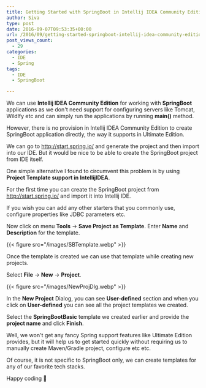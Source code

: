 ```yaml
---
title: Getting Started with SpringBoot in Intellij IDEA Community Edition
author: Siva
type: post
date: 2016-09-07T09:53:35+00:00
url: /2016/09/getting-started-springboot-intellij-idea-community-edition/
post_views_count:
  - 29
categories:
  - IDE
  - Spring
tags:
  - IDE
  - SpringBoot

---
```

We can use **Intellij IDEA Community Edition** for working with **SpringBoot** applications as we don't need support for configuring servers like Tomcat, Wildlfy etc and can simply run the applications by running **main()** method.

However, there is no provision in Intellij IDEA Community Edition to create SpringBoot application directly, the way it supports in Ultimate Edition.

We can go to <http://start.spring.io/> and generate the project and then import into our IDE. But it would be nice to be able to create the SpringBoot project from IDE itself.

One simple alternative I found to circumvent this problem is by using **Project Template support in IntellijIDEA**.

For the first time you can create the SpringBoot project from http://start.spring.io/ and import it into Intellij IDE.
  
If you wish you can add any other starters that you commonly use, configure properties like JDBC parameters etc.

Now click on menu **Tools** -> **Save Project as Template**. Enter **Name** and **Description** for the template.

{{< figure src="/images/SBTemplate.webp" >}}

Once the template is created we can use that template while creating new projects.

Select **File** -> **New** -> **Project**.

{{< figure src="/images/NewProjDlg.webp" >}}

In the **New Project** Dialog, you can see **User-defined** section and when you click on **User-defined** you can see all the project templates we created.
  
Select the **SpringBootBasic** template we created earlier and provide the **project name** and click **Finish**.

Well, we won't get any fancy Spring support features like Ultimate Edition provides, but it will help us to get started quickly without requiring us to manually create Maven/Gradle project, configure <parent> etc etc.
  
Of course, it is not specific to SpringBoot only, we can create templates for any of our favorite tech stacks.

Happy coding 🙂
